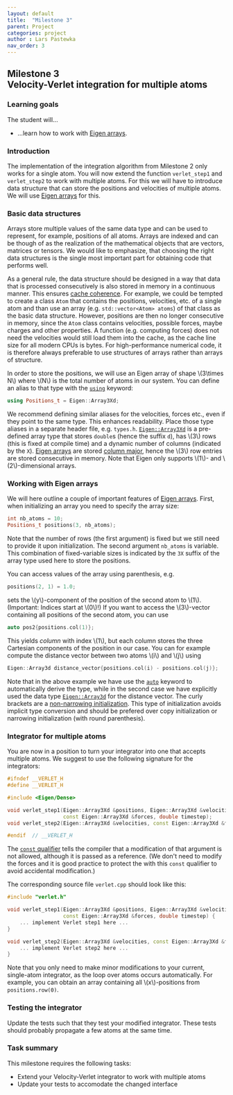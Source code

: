 ```yaml
---
layout: default
title:  "Milestone 3"
parent: Project
categories: project
author : Lars Pastewka
nav_order: 3
---
```


## Milestone 3 <br/> Velocity-Verlet integration for multiple atoms

### Learning goals

The student will...
* ...learn how to work with [Eigen arrays].

### Introduction

The implementation of the integration algorithm from Milestone 2 only works for a single atom.
You will now extend the function `verlet_step1` and `verlet_step2` to work with multiple atoms.
For this we will have to introduce data structure that can store the positions and velocities
of multiple atoms. We will use [Eigen arrays] for this.

### Basic data structures

Arrays store multiple values of the same data type and can be used to represent, for example, positions
of all atoms. Arrays are indexed and can be though of as the realization of the mathematical
objects that are vectors, matrices or tensors. We would like to emphasize, that choosing the right
data structures is the single most important part for obtaining code that performs well.

As a general rule, the data structure should be designed in a way that data that is processed consecutively is also stored in memory in a continuous manner.
This ensures [cache coherence](https://en.wikipedia.org/wiki/Cache_coherence).
For example, we could be tempted to create a class `Atom` that contains the positions, velocities, etc. of a single atom and than use an array (e.g. `std::vector<Atom> atoms`) of that class as the basic data structure. However, positions are then no longer consecutive in memory, since the `Atom` class contains velocities, possible forces, maybe charges and other properties. A function (e.g. computing forces) does not need the velocities would still load them into the cache, as the cache line size for all modern CPUs is  bytes. For high-performance numerical code, it is therefore always preferable to use structures of arrays rather than arrays of structure.

In order to store the positions, we will use an Eigen array of shape \\(3\times N\\) where \\(N\\) is the total number of atoms in our system. You can define an alias to that type with the [`using`](https://en.cppreference.com/w/cpp/language/type_alias) keyword:
```c++
using Positions_t = Eigen::Array3Xd;
``` 
We recommend defining similar aliases for the velocities, forces etc., even if they point to the same type. This enhances readability. Place those type aliases in a separate header file, e.g. `types.h`. [`Eigen::Array3Xd`](https://eigen.tuxfamily.org/dox/group__arraytypedefs.html) is a pre-defined array
type that stores `double`s (hence the suffix `d`), has \\(3\\) rows (this is fixed at compile time) and a dynamic number of
columns (indicated by the `X`). [Eigen arrays] are stored [column major](https://en.wikipedia.org/wiki/Row-_and_column-major_order),
hence the \\(3\\) row entries are stored consecutive in memory. Note that Eigen only supports \\(1\\)- and \\(2\\)-dimensional arrays.

### Working with Eigen arrays

We will here outline a couple of important features of [Eigen arrays]. First, when initializing an array you
need to specify the array size:
```c++
int nb_atoms = 10;
Positions_t positions(3, nb_atoms);
```
Note that the number of rows (the first argument) is fixed but we still need to provide it upon initialization.
The second argument `nb_atoms` is variable. This combination of fixed-variable sizes is indicated by the `3X`
suffix of the array type used here to store the positions.

You can access values of the array using parenthesis, e.g.
```c++
positions(2, 1) = 1.0;
```
sets the \\(y\\)-component of the position of the second atom to \\(1\\). (Important: Indices start at \\(0\\)!)
If you want to access the \\(3\\)-vector containing all positions of the second atom, you can use
```c++
auto pos2{positions.col(1)};
```
This yields _column_ with index \\(1\\), but each column stores the three Cartesian components of the position
in our case. You can for example compute the distance vector between two atoms \\(i\\) and \\(j\\) using
```c++
Eigen::Array3d distance_vector{positions.col(i) - positions.col(j)};
```
Note that in the above example we have use the [`auto`](https://en.cppreference.com/w/cpp/language/auto) keyword
to automatically derive the type, while in the second case we have explicitly used the data type [`Eigen::Array3d`](https://eigen.tuxfamily.org/dox/group__arraytypedefs.html)
for the distance vector. The curly brackets are a [non-narrowing initialization](https://en.cppreference.com/w/cpp/language/direct_initialization). This type of initialization avoids implicit type conversion and should be prefered over
copy initialization or narrowing initialization (with round parenthesis).

### Integrator for multiple atoms

You are now in a position to turn your integrator into one that accepts multiple atoms.
We suggest to use the following signature for the integrators:
```c++
#ifndef __VERLET_H
#define __VERLET_H

#include <Eigen/Dense>

void verlet_step1(Eigen::Array3Xd &positions, Eigen::Array3Xd &velocities,
                  const Eigen::Array3Xd &forces, double timestep);
void verlet_step2(Eigen::Array3Xd &velocities, const Eigen::Array3Xd &forces, double timestep);

#endif  // __VERLET_H
```
The [`const` qualifier](https://en.cppreference.com/w/c/language/const) tells the compiler that a modification
of that argument is not allowed, although it is passed as a reference.
(We don't need to modify the forces and it is good practice to protect the with this `const` qualifier
to avoid accidental modification.)

The corresponding source file `verlet.cpp` should look like this:
```c++
#include "verlet.h"

void verlet_step1(Eigen::Array3Xd &positions, Eigen::Array3Xd &velocities,
                  const Eigen::Array3Xd &forces, double timestep) {
    ... implement Verlet step1 here ...
}

void verlet_step2(Eigen::Array3Xd &velocities, const Eigen::Array3Xd &forces, double timestep) {
    ... implement Verlet step2 here ...
}
```
Note that you only need to make minor modifications to your current, single-atom integrator, as the loop over
atoms occurs automatically. For example, you can obtain an array containing all \\(x\\)-positions from `positions.row(0)`.

### Testing the integrator

Update the tests such that they test your modified integrator. These tests should probably propagate a few atoms at the
same time.

[Eigen arrays]: https://eigen.tuxfamily.org/dox/group__TutorialArrayClass.html

### Task summary

This milestone requires the following tasks:

* Extend your Velocity-Verlet integrator to work with multiple atoms
* Update your tests to accomodate the changed interface
